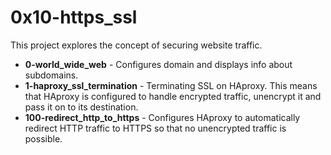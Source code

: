 # 0x10-https_ssl

This project explores the concept of securing website traffic.

* **0-world_wide_web** - Configures domain and displays info about subdomains.
* **1-haproxy_ssl_termination** - Terminating SSL on HAproxy. This means that HAproxy is configured to handle encrypted traffic, unencrypt it and pass it on to its destination.
* **100-redirect_http_to_https** - Configures HAproxy to automatically redirect HTTP traffic to HTTPS so that no unencrypted traffic is possible. 
